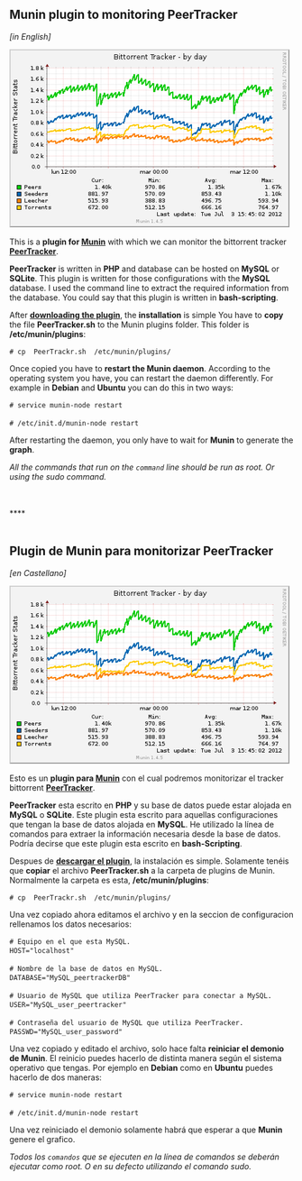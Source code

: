 Munin plugin to monitoring PeerTracker
---------------------------------------
_[in English]_

![](https://github.com/FoRTu/PeerTracker-Munin/raw/master/screenshot.png)


This is a **plugin for [Munin][1]** with which we can monitor the bittorrent tracker **[PeerTracker][2]**.

**PeerTracker** is written in **PHP** and database can be hosted on **MySQL** or **SQLite**. This plugin is written for those configurations with the **MySQL** database. I used the command line to extract the required information from the database. You could say that this plugin is written in **bash-scripting**.

After **[downloading the plugin][3]**, the **installation** is simple You have to **copy** the file **PeerTracker.sh** to the  Munin plugins folder. This folder is **/etc/munin/plugins**:

    # cp  PeerTrackr.sh  /etc/munin/plugins/

Once copied you have to **restart the Munin daemon**. According to the operating system you have, you can restart the daemon differently. For example in **Debian** and **Ubuntu** you can do this in two ways:

    # service munin-node restart

    # /etc/init.d/munin-node restart

After restarting the daemon, you only have to wait for **Munin** to generate the **graph**.

_All the commands that run on the `command` line should be run as root. Or using the sudo command._

<br>
<br>
****
<br>
<br>

Plugin de Munin para monitorizar PeerTracker
--------------------------------------------
_[en Castellano]_

![](https://github.com/FoRTu/PeerTracker-Munin/raw/master/screenshot.png)


Esto es un **plugin para [Munin][1]** con el cual podremos monitorizar el tracker bittorrent **[PeerTracker][2]**.

**PeerTracker** esta escrito en **PHP** y su base de datos puede estar alojada en **MySQL** o **SQLite**. Este plugin esta escrito para aquellas configuraciones que tengan la base de datos alojada en **MySQL**. He utilizado la línea de comandos para extraer la información necesaria desde la base de datos. Podría decirse que este plugin esta escrito en **bash-Scripting**.


Despues de **[descargar el plugin][3]**, la instalación es simple. Solamente tenéis que **copiar** el archivo **PeerTracker.sh** a la carpeta de plugins de Munin. Normalmente la carpeta es esta, **/etc/munin/plugins**:

    # cp  PeerTrackr.sh  /etc/munin/plugins/

Una vez copiado ahora editamos el archivo y en la seccion de configuracion rellenamos los datos necesarios:

    # Equipo en el que esta MySQL.
    HOST="localhost"

    # Nombre de la base de datos en MySQL.
    DATABASE="MySQL_peertrackerDB"

    # Usuario de MySQL que utiliza PeerTracker para conectar a MySQL.
    USER="MySQL_user_peertracker"

    # Contraseña del usuario de MySQL que utiliza PeerTracker.
    PASSWD="MySQL_user_password"

Una vez copiado y editado el archivo, solo hace falta **reiniciar el demonio de Munin**. El reinicio puedes hacerlo de distinta manera según el sistema operativo que tengas. Por ejemplo en **Debian** como en **Ubuntu** puedes hacerlo de dos maneras:

    # service munin-node restart

    # /etc/init.d/munin-node restart

Una vez reiniciado el demonio solamente habrá que esperar a que **Munin** genere el grafico.

_Todos los `comandos` que se ejecuten en la línea de comandos se deberán ejecutar como root. O en su defecto utilizando el comando sudo._


[1]: http://munin-monitoring.org/
[2]: http://code.google.com/p/peertracker/
[3]: https://github.com/FoRTu/PeerTracker-Munin/zipball/master